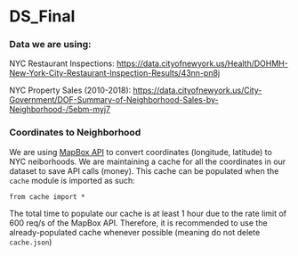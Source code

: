 # DS_Final

### Data we are using:

NYC Restaurant Inspections: https://data.cityofnewyork.us/Health/DOHMH-New-York-City-Restaurant-Inspection-Results/43nn-pn8j

NYC Property Sales (2010-2018): https://data.cityofnewyork.us/City-Government/DOF-Summary-of-Neighborhood-Sales-by-Neighborhood-/5ebm-myj7

### Coordinates to Neighborhood

We are using [MapBox API](https://account.mapbox.com/) to convert coordinates (longitude, latitude) to NYC neiborhoods. We are maintaining a cache for all the coordinates in our dataset to save API calls (money). This cache can be populated when the `cache` module is imported as such:

`from cache import *`

The total time to populate our cache is at least 1 hour due to the rate limit of 600 req/s of the MapBox API. Therefore, it is recommended to use the already-populated cache whenever possible (meaning do not delete `cache.json`)

